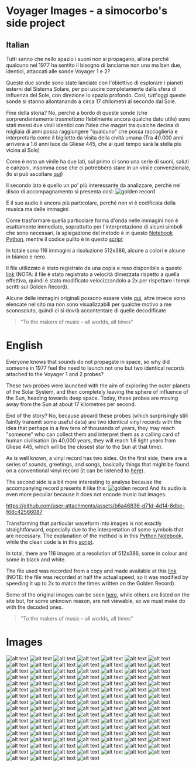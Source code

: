 # Voyager Images - a simocorbo's side project
## Italian
Tutti sanno che nello spazio i suoni non si propagano, allora perché qualcuno nel 1977 ha sentito il bisogno di lanciarne non uno ma ben due, identici, attaccati alle sonde Voyager 1 e 2?

Queste due sonde sono state lanciate con l'obiettivo di esplorare i pianeti esterni del Sistema Solare, per poi uscire completamente dalla sfera di influenza del Sole, con direzione lo spazio profondo.
Così, tutt'oggi queste sonde si stanno allontanando a circa 17 chilometri al secondo dal Sole.

Fine della storia? No, perché a bordo di queste sonde (che sorprendentemente trasmettono flebilmente ancora qualche dato utile) sono stati messi due vinili identici con l'idea che magari tra qualche decina di migliaia di anni possa raggiungere "qualcuno" che possa raccoglierla e interpretarla come il biglietto da visita della cività umana (Tra 40.000 anni arriverà a 1.6 anni luce da Gliese 445, che al quel tempo sarà la stella più vicina al Sole)

Come è noto un vinile ha due lati, sul primo ci sono una serie di suoni, saluti e canzoni, insomma cose che ci potrebbero stare in un vinile convenzionale, (lo si può ascoltare [qui](https://www.youtube.com/watch?v=ELnn9V01EiI))

Il secondo lato è quello un po' più interessante da analizzare, perchè nel disco di accompagnamento si presenta così:
![golden record](resources/goldenrecord.jpeg)

E il suo audio è ancora più particolare, perché non vi è codificata della musica ma delle immagini


Come trasformare quella particolare forma d'onda nelle immagini non è esattamente immediato, soprattutto per l'interpretazione di alcuni simboli che sono necessari, la spiegazione del metodo è in questo [Notebook Python](decoder.ipynb), mentre il codice pulito è in questo [script](decoder.py)

In totale sono 116 immagini a risoluzione 512x386, alcune a colori e alcune in bianco e nero.

Il file utilizzato è stato registrato da una copia e reso disponibile a questo [link](https://soundcloud.com/user-482195982/voyager-golden-record-encoded-images) (NOTA: il file è stato registrato a velocità dimezzata rispetto a quella effettiva, quindi è stato modificato velocizzandolo a 2x per rispettare i tempi scritti sul Golden Record).

Alcune delle immagini originali possono essere viste [qui](https://voyager.jpl.nasa.gov/galleries/images-on-the-golden-record/#missing_images), altre invece sono elencate nel sito ma non sono visualizzabili per qualche motivo a me sconosciuto, quindi ci si dovrà accontentare di quelle decodificate

>"To the makers of music – all worlds, all times"


# English
Everyone knows that sounds do not propagate in space, so why did someone in 1977 feel the need to launch not one but two identical records attached to the Voyager 1 and 2 probes?

These two probes were launched with the aim of exploring the outer planets of the Solar System, and then completely leaving the sphere of influence of the Sun, heading towards deep space. Today, these probes are moving away from the Sun at about 17 kilometres per second.

End of the story? No, because aboard these probes (which surprisingly still faintly transmit some useful data) are two identical vinyl records with the idea that perhaps in a few tens of thousands of years, they may reach "someone" who can collect them and interpret them as a calling card of human civilisation (in 40,000 years, they will reach 1.6 light years from Gliese 445, which will be the closest star to the Sun at that time).

As is well known, a vinyl record has two sides. On the first side, there are a series of sounds, greetings, and songs, basically things that might be found on a conventional vinyl record (it can be listened to [here](https://www.youtube.com/watch?v=ELnn9V01EiI)).

The second side is a bit more interesting to analyse because the accompanying record presents it like this:
![golden record](resources/goldenrecord.jpeg)
And its audio is even more peculiar because it does not encode music but images.


https://github.com/user-attachments/assets/b6a46836-d71d-4d14-8dbe-f68c42566087



Transforming that particular waveform into images is not exactly straightforward, especially due to the interpretation of some symbols that are necessary. The explanation of the method is in this [Python Notebook](decoder.ipynb), while the clean code is in this [script](decoder.py).

In total, there are 116 images at a resolution of 512x386, some in colour and some in black and white.

The file used was recorded from a copy and made available at this [link](https://soundcloud.com/user-482195982/voyager-golden-record-encoded-images) (NOTE: the file was recorded at half the actual speed, so it was modified by speeding it up to 2x to match the times written on the Golden Record).

Some of the original images can be seen [here](https://voyager.jpl.nasa.gov/galleries/images-on-the-golden-record/#missing_images), while others are listed on the site but, for some unknown reason, are not viewable, so we must make do with the decoded ones.

>"To the makers of music – all worlds, all times"


# Images
![alt text](output/image_0.png) ![alt text](output/image_1.png) ![alt text](output/image_2.png) ![alt text](output/image_3.png) ![alt text](output/image_4.png) ![alt text](output/image_5.png) ![alt text](output/image_6.png) ![alt text](output/image_7.png) ![alt text](output/image_8.png) ![alt text](output/image_9.png) ![alt text](output/image_10.png) ![alt text](output/image_11.png) ![alt text](output/image_12.png) ![alt text](output/image_13.png) ![alt text](output/image_14.png) ![alt text](output/image_15.png) ![alt text](output/image_16.png) ![alt text](output/image_17.png) ![alt text](output/image_18.png) ![alt text](output/image_19.png) ![alt text](output/image_20.png) ![alt text](output/image_21.png) ![alt text](output/image_22.png) ![alt text](output/image_23.png) ![alt text](output/image_24.png) ![alt text](output/image_25.png) ![alt text](output/image_26.png) ![alt text](output/image_27.png) ![alt text](output/image_28.png) ![alt text](output/image_29.png) ![alt text](output/image_30.png) ![alt text](output/image_31.png) ![alt text](output/image_32.png) ![alt text](output/image_33.png) ![alt text](output/image_34.png) ![alt text](output/image_35.png) ![alt text](output/image_36.png) ![alt text](output/image_37.png) ![alt text](output/image_38.png) ![alt text](output/image_39.png) ![alt text](output/image_40.png) ![alt text](output/image_41.png) ![alt text](output/image_42.png) ![alt text](output/image_43.png) ![alt text](output/image_44.png) ![alt text](output/image_45.png) ![alt text](output/image_46.png) ![alt text](output/image_47.png) ![alt text](output/image_48.png) ![alt text](output/image_49.png) ![alt text](output/image_50.png) ![alt text](output/image_51.png) ![alt text](output/image_52.png) ![alt text](output/image_53.png) ![alt text](output/image_54.png) ![alt text](output/image_55.png) ![alt text](output/image_56.png) ![alt text](output/image_57.png) ![alt text](output/image_58.png) ![alt text](output/image_59.png) ![alt text](output/image_60.png) ![alt text](output/image_61.png) ![alt text](output/image_62.png) ![alt text](output/image_63.png) ![alt text](output/image_64.png) ![alt text](output/image_65.png) ![alt text](output/image_66.png) ![alt text](output/image_67.png) ![alt text](output/image_68.png) ![alt text](output/image_69.png) ![alt text](output/image_70.png) ![alt text](output/image_71.png) ![alt text](output/image_72.png) ![alt text](output/image_73.png) ![alt text](output/image_74.png) ![alt text](output/image_75.png) ![alt text](output/image_76.png) ![alt text](output/image_77.png) ![alt text](output/image_78.png) ![alt text](output/image_79.png) ![alt text](output/image_80.png) ![alt text](output/image_81.png) ![alt text](output/image_82.png) ![alt text](output/image_83.png) ![alt text](output/image_84.png) ![alt text](output/image_85.png) ![alt text](output/image_86.png) ![alt text](output/image_87.png) ![alt text](output/image_88.png) ![alt text](output/image_89.png) ![alt text](output/image_90.png) ![alt text](output/image_91.png) ![alt text](output/image_92.png) ![alt text](output/image_93.png) ![alt text](output/image_94.png) ![alt text](output/image_95.png) ![alt text](output/image_96.png) ![alt text](output/image_97.png) ![alt text](output/image_98.png) ![alt text](output/image_99.png) ![alt text](output/image_100.png) ![alt text](output/image_101.png) ![alt text](output/image_102.png) ![alt text](output/image_103.png) ![alt text](output/image_104.png) ![alt text](output/image_105.png) ![alt text](output/image_106.png) ![alt text](output/image_107.png) ![alt text](output/image_108.png) ![alt text](output/image_109.png) ![alt text](output/image_110.png) ![alt text](output/image_111.png) ![alt text](output/image_112.png) ![alt text](output/image_113.png) ![alt text](output/image_114.png) ![alt text](output/image_115.png)
